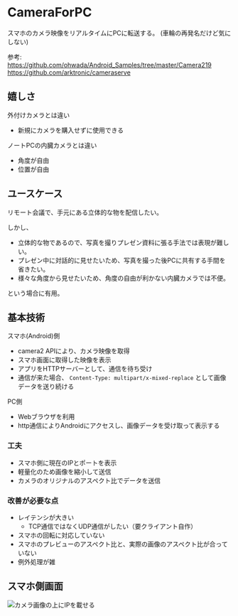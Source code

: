 # CameraForPC

スマホのカメラ映像をリアルタイムにPCに転送する。 
(車輪の再発名だけど気にしない)

参考:  
https://github.com/ohwada/Android_Samples/tree/master/Camera219  
https://github.com/arktronic/cameraserve

## 嬉しさ

外付けカメラとは違い
* 新規にカメラを購入せずに使用できる

ノートPCの内臓カメラとは違い
* 角度が自由
* 位置が自由

## ユースケース

リモート会議で、手元にある立体的な物を配信したい。

しかし、
* 立体的な物であるので、写真を撮りプレゼン資料に張る手法では表現が難しい。
* プレゼン中に対話的に見せたいため、写真を撮った後PCに共有する手間を省きたい。
* 様々な角度から見せたいため、角度の自由が利かない内臓カメラでは不便。

という場合に有用。

## 基本技術

スマホ(Android)側
* camera2 APIにより、カメラ映像を取得
* スマホ画面に取得した映像を表示
* アプリをHTTPサーバーとして、通信を待ち受け
* 通信が来た場合、 `Content-Type: multipart/x-mixed-replace` として画像データを送り続ける

PC側
* Webブラウザを利用
* http通信によりAndroidにアクセスし、画像データを受け取って表示する


### 工夫

* スマホ側に現在のIPとポートを表示
* 軽量化のため画像を縮小して送信
* カメラのオリジナルのアスペクト比でデータを送信

### 改善が必要な点

* レイテンシが大きい
    * TCP通信ではなくUDP通信がしたい（要クライアント自作）
* スマホの回転に対応していない
* スマホのプレビューのアスペクト比と、実際の画像のアスペクト比が合っていない
* 例外処理が雑

## スマホ側画面

![カメラ画像の上にIPを載せる](screenshot.png)


